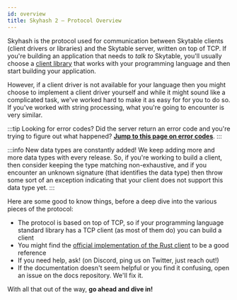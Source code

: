 ```yaml
---
id: overview
title: Skyhash 2 — Protocol Overview
---
```


Skyhash is the protocol used for communication between Skytable clients (client drivers or libraries) and the Skytable server, written on top of TCP. If you're building an application that needs to *talk to* Skytable, you'll usually choose a [client library](/libraries) that works with your programming language and then start building your application.

However, if a client driver is not available for your language then you might choose to implement a client driver yourself and while it might sound like a complicated task, we've worked hard to make it as easy for for you to do so. If you've worked with string processing, what you're going to encounter is very similar.

:::tip Looking for error codes?
Did the server return an error code and you're trying to figure out what happened? [**Jump to this page on error codes**](errors).
:::

:::info New data types are constantly added!
We keep adding more and more data types with every release. So, if you're working to build a client, then consider keeping the type matching non-exhaustive, and if you encounter an unknown signature (that identifies the data type) then throw some sort of an exception indicating that your client does not support this data type yet.
:::

Here are some good to know things, before a deep dive into the various pieces of the protocol:
- The protocol is based on top of TCP, so if your programming language standard library has a TCP client (as most of them do) you can build a client
- You might find the [official implementation of the Rust client](https://github.com/skytable/client-rust) to be a good reference
- If you need help, ask! (on Discord, ping us on Twitter, just reach out!)
- If the documentation doesn't seem helpful or you find it confusing, open an issue on the docs repository. We'll fix it.

With all that out of the way, **go ahead and dive in!**
